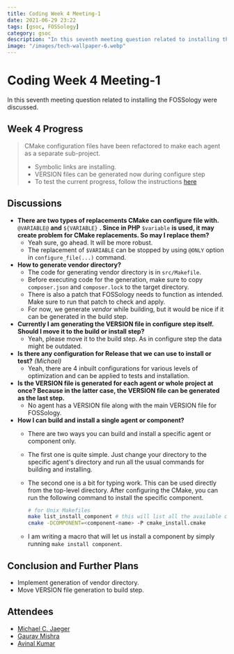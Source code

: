 ```yaml
---
title: Coding Week 4 Meeting-1
date: 2021-06-29 23:22
tags: [gsoc, FOSSology]
category: gsoc
description: "In this seventh meeting question related to installing the FOSSology were discussed."
image: "/images/tech-wallpaper-6.webp"
---
```


# Coding Week 4 Meeting-1

In this seventh meeting question related to installing the FOSSology were discussed.

## Week 4 Progress

> CMake configuration files have been refactored to make each agent as a separate sub-project.
>
> - Symbolic links are installing.
> - VERSION files can be generated now during configure step
> - To test the current progress, follow the instructions [here](https://github.com/avinal/FOSSology/wiki#test-the-new-system-only-gcc-with-make-and-ninja-tested-for-now)

## Discussions

- **There are two types of replacements CMake can configure file with.**
  `@VARIABLE@` **and** `${VARIABLE}` **. Since in PHP** `$variable` **is
  used, it may create problem for CMake replacements. So may I replace
  them?**
  - Yeah sure, go ahead. It will be more robust.
  - The replacement of `$VARIABLE` can be stopped by using `@ONLY`
    option in `configure_file(...)` command.
- **How to generate vendor directory?**
  - The code for generating vendor directory is in `src/Makefile`.
  - Before executing code for the generation, make sure to copy
    `composer.json` and `composer.lock` to the target directory.
  - There is also a patch that FOSSology needs to function as intended.
    Make sure to run that patch to check and apply.
  - For now, we generate *vendor* while building, but it would be nice
    if it can be generated in the build step.
- **Currently I am generating the VERSION file in configure step itself.
  Should I move it to the build or install step?**
  - Yeah, please move it to the build step. As in configure step the
    data might be outdated.
- **Is there any configuration for Release that we can use to install or
  test?** *(Michael)*
  - Yeah, there are 4 inbuilt configurations for various levels of
    optimization and can be applied to tests and installation.
- **Is the VERSION file is generated for each agent or whole project at
  once? Because in the latter case, the VERSION file can be generated as
  the last step.**
  - No agent has a VERSION file along with the main VERSION file for
    FOSSology.
- **How I can build and install a single agent or component?**
  - There are two ways you can build and install a specific agent or
    component only.

  - The first one is quite simple. Just change your directory to the
    specific agent's directory and run all the usual commands for
    building and installing.

  - The second one is a bit for typing work. This can be used directly
    from the top-level directory. After configuring the CMake, you can
    run the following command to install the specific component.

    ``` bash
    # for Unix Makefiles
    make list_install_component # this will list all the available components
    cmake -DCOMPONENT=<component-name> -P cmake_install.cmake
    ```

  - I am writing a macro that will let us install a component by simply
    running `make install component`.

## Conclusion and Further Plans

- Implement generation of vendor directory.
- Move VERSION file generation to build step.

## Attendees

- [Michael C. Jaeger](https://github.com/mcjaeger)
- [Gaurav Mishra](https://github.com/GMishx)
- [Avinal Kumar](https://github.com/avinal)
